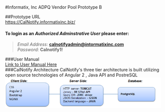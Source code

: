 
#Informatix, Inc  ADPQ Vendor Pool Prototype B

##Prototype URL  
https://CalNotify.informatixinc.biz/  
#### To login as an *Authorized Adminstrative User* please enter:  
>_Email Address:_ **calnotifyadmin@intormatixinc.com**  
_Password:_ **Calnotify1!**

###User Manual  
[Link to User Manual Here](https://github.com/informatixinc/Cal-Notify/tree/master/db_schema)  
###CalNotify Architecture
CalNotify's three tier architecture is built utilizing open source technologies of Angular 2 , Java API and PostreSQL  
![CalNotify Architecture](https://github.com/yuliavydra/TEST1/blob/master/CaNotifyArchitecture.PNG)









